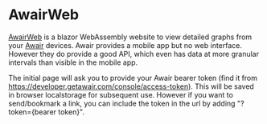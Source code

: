 # AwairWeb

[AwairWeb](https://smklancher.github.io/AwairWeb/) is a blazor WebAssembly website to view detailed graphs from your [Awair](https://getawair.com/) devices.  Awair provides a mobile app but no web interface.  However they do provide a good API, which even has data at more granular intervals than visible in the mobile app.

The initial page will ask you to provide your Awair bearer token (find it from <https://developer.getawair.com/console/access-token>).  This will be saved in browser localstorage for subsequent use.  However if you want to send/bookmark a link, you can include the token in the url by adding "?token={bearer token}".

